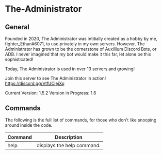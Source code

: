 # The-Administrator
## General
Founded in 2020, The Administrator was intitially created as a hobby by me, fighter_Ethan#6071, to use privately in my own servers.
However, The Administrator has grown to be the cornerstone of Auxillium Discord Bots, or ADB. I never imagined that my bot would make it this far, let alone be this sophisticated!

Today, The Administrator is used in over 13 servers and growing!

Join this server to see The Administrator in action!
https://discord.gg/VtfUCjejXq

Current Version: 1.5.2
Version in Progress: 1.6

## Commands
The following is the full list of commands, for those who don't like snooping around inside the code.

| **Command** | **Description** |
|-------- | -------|
| help | displays the help command. |
